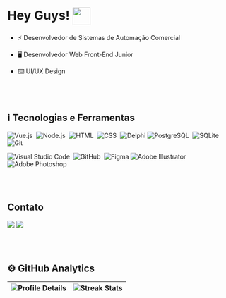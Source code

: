 <h1 align="left">Hey Guys! <img align="center" src="https://media.giphy.com/media/ttFzFD9WgfGcVjbk42/giphy.gif" width="40px"></h1>

- ⚡ Desenvolvedor de Sistemas de Automação Comercial

- 🖥️ Desenvolvedor Web Front-End Junior

- ⌨️ UI/UX Design <!--https://www.behance.net/matheusrdev -->

<br><br>

## ℹ️ Tecnologias e Ferramentas

![Vue.js](https://img.shields.io/badge/-Vue.js-05122A?style=flat&logo=vue.js)&nbsp;
![Node.js](https://img.shields.io/badge/-Node.js-05122A?style=flat&logo=node.js)&nbsp;
![HTML](https://img.shields.io/badge/-HTML-05122A?style=flat&logo=HTML5)&nbsp;
![CSS](https://img.shields.io/badge/-CSS-05122A?style=flat&logo=CSS3&logoColor=1572B6)&nbsp;
![Delphi](https://img.shields.io/badge/-Delphi-05122A?style=flat&logo=Delphi)
![PostgreSQL](https://img.shields.io/badge/-PostgreSQL-05122A?style=flat&logo=postgresql)&nbsp;
![SQLite](https://img.shields.io/badge/-SQLite-05122A?style=flat&logo=sqlite)&nbsp;
![Git](https://img.shields.io/badge/-Git-05122A?style=flat&logo=git)&nbsp;

![Visual Studio Code](https://img.shields.io/badge/-Visual%20Studio%20Code-05122A?style=flat&logo=visual-studio-code&logoColor=007ACC)&nbsp;
![GitHub](https://img.shields.io/badge/-GitHub-05122A?style=flat&logo=github)&nbsp;
![Figma](https://img.shields.io/badge/-Figma-05122A?style=flat&logo=figma)
![Adobe Illustrator](https://img.shields.io/badge/-Adobe%20Illustrator-05122A?style=flat&logo=adobeillustrator)
![Adobe Photoshop](https://img.shields.io/badge/-Adobe%20Photoshop-05122A?style=flat&logo=adobePhotoshop)

<br><br>

## Contato

<a href = "mailto:matheusrobertjs@gmail.com"><img src="https://img.shields.io/badge/-Gmail-05122A?style=flat&logo=gmail" target="_blank"></a>
<a href="www.linkedin.com/in/matheusrobert-dev" target="_blank"><img src="https://img.shields.io/badge/-Linkedin-05122A?style=flat&logo=linkedin" target="_blank"></a>

<br><br>

## ⚙️ GitHub Analytics

| ![Profile Details](http://github-profile-summary-cards.vercel.app/api/cards/profile-details?username=MtheusR&theme=github_dark) | ![Streak Stats](https://streak-stats.demolab.com?user=MtheusR&theme=whatsapp-dark&hide_border=true&locale=pt_BR&date_format=j%20M%5B%20Y%5D&exclude_days=Sun%2CSat&background=EB545400) |
| ------------------------------------------------------------------------------------------------------------------------------- | --------------------------------------------------------------------------------------------------------------------------------------------------------------------------------------- |

<br><br>
